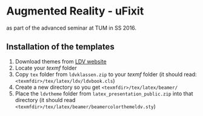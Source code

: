# Augmented Reality - uFixit

as part of the advanced seminar at TUM in SS 2016.


## Installation of the templates

1. Download themes from [LDV website](http://www.ldv.ei.tum.de/studentische-arbeiten/)
2. Locate your _texmf_ folder
3. Copy `tex` folder from `ldvklassen.zip` to your _texmf_ folder (it should read: `<texmfdir>/tex/latex/ldv/ldvbook.cls`)
4. Create a new directory so you get `<texmfdir>/tex/latex/beamer/`
5. Place the `ldvtheme` folder from `latex_presentation_public.zip` into that directory (it should read `<texmfdir>/tex/latex/beamer/beamercolorthemeldv.sty`)
